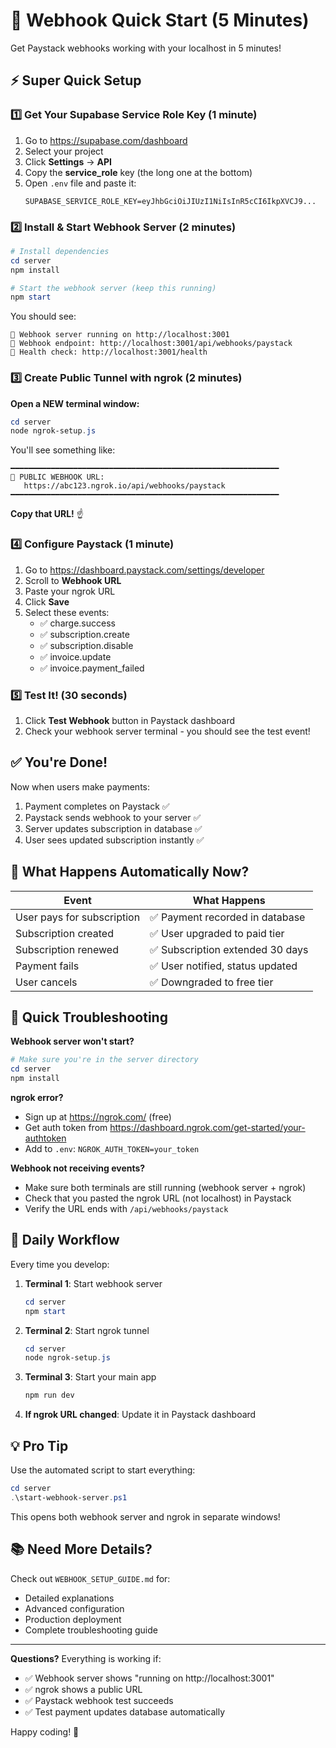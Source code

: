 # 🚀 Webhook Quick Start (5 Minutes)

Get Paystack webhooks working with your localhost in 5 minutes!

## ⚡ Super Quick Setup

### 1️⃣ Get Your Supabase Service Role Key (1 minute)

1. Go to https://supabase.com/dashboard
2. Select your project
3. Click **Settings** → **API**
4. Copy the **service_role** key (the long one at the bottom)
5. Open `.env` file and paste it:
   ```env
   SUPABASE_SERVICE_ROLE_KEY=eyJhbGciOiJIUzI1NiIsInR5cCI6IkpXVCJ9...
   ```

### 2️⃣ Install & Start Webhook Server (2 minutes)

```powershell
# Install dependencies
cd server
npm install

# Start the webhook server (keep this running)
npm start
```

You should see:
```
🚀 Webhook server running on http://localhost:3001
📡 Webhook endpoint: http://localhost:3001/api/webhooks/paystack
💚 Health check: http://localhost:3001/health
```

### 3️⃣ Create Public Tunnel with ngrok (2 minutes)

**Open a NEW terminal window:**

```powershell
cd server
node ngrok-setup.js
```

You'll see something like:
```
━━━━━━━━━━━━━━━━━━━━━━━━━━━━━━━━━━━━━━━━━━━━━━━━━━━━━━━━━━━━
📡 PUBLIC WEBHOOK URL:
   https://abc123.ngrok.io/api/webhooks/paystack
━━━━━━━━━━━━━━━━━━━━━━━━━━━━━━━━━━━━━━━━━━━━━━━━━━━━━━━━━━━━
```

**Copy that URL!** ☝️

### 4️⃣ Configure Paystack (1 minute)

1. Go to https://dashboard.paystack.com/settings/developer
2. Scroll to **Webhook URL**
3. Paste your ngrok URL
4. Click **Save**
5. Select these events:
   - ✅ charge.success
   - ✅ subscription.create
   - ✅ subscription.disable
   - ✅ invoice.update
   - ✅ invoice.payment_failed

### 5️⃣ Test It! (30 seconds)

1. Click **Test Webhook** button in Paystack dashboard
2. Check your webhook server terminal - you should see the test event!

## ✅ You're Done!

Now when users make payments:
1. Payment completes on Paystack ✅
2. Paystack sends webhook to your server ✅
3. Server updates subscription in database ✅
4. User sees updated subscription instantly ✅

## 🎯 What Happens Automatically Now?

| Event | What Happens |
|-------|--------------|
| User pays for subscription | ✅ Payment recorded in database |
| Subscription created | ✅ User upgraded to paid tier |
| Subscription renewed | ✅ Subscription extended 30 days |
| Payment fails | ✅ User notified, status updated |
| User cancels | ✅ Downgraded to free tier |

## 🐛 Quick Troubleshooting

**Webhook server won't start?**
```powershell
# Make sure you're in the server directory
cd server
npm install
```

**ngrok error?**
- Sign up at https://ngrok.com/ (free)
- Get auth token from https://dashboard.ngrok.com/get-started/your-authtoken
- Add to `.env`: `NGROK_AUTH_TOKEN=your_token`

**Webhook not receiving events?**
- Make sure both terminals are still running (webhook server + ngrok)
- Check that you pasted the ngrok URL (not localhost) in Paystack
- Verify the URL ends with `/api/webhooks/paystack`

## 📝 Daily Workflow

Every time you develop:

1. **Terminal 1**: Start webhook server
   ```powershell
   cd server
   npm start
   ```

2. **Terminal 2**: Start ngrok tunnel
   ```powershell
   cd server
   node ngrok-setup.js
   ```

3. **Terminal 3**: Start your main app
   ```powershell
   npm run dev
   ```

4. **If ngrok URL changed**: Update it in Paystack dashboard

## 💡 Pro Tip

Use the automated script to start everything:
```powershell
cd server
.\start-webhook-server.ps1
```

This opens both webhook server and ngrok in separate windows!

## 📚 Need More Details?

Check out `WEBHOOK_SETUP_GUIDE.md` for:
- Detailed explanations
- Advanced configuration
- Production deployment
- Complete troubleshooting guide

---

**Questions?** Everything is working if:
- ✅ Webhook server shows "running on http://localhost:3001"
- ✅ ngrok shows a public URL
- ✅ Paystack webhook test succeeds
- ✅ Test payment updates database automatically

Happy coding! 🎉
